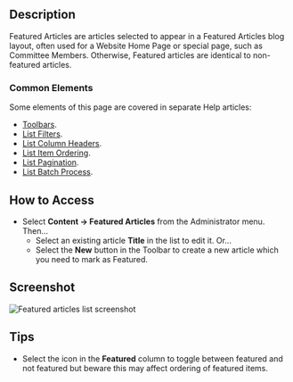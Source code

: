 <!-- Filename: Help4.x:Articles:_Featured / Display title: Articles: Featured -->

## Description

Featured Articles are articles selected to appear in a Featured Articles blog
layout, often used for a Website Home Page or special page, such as Committee
Members. Otherwise, Featured articles are identical to non-featured articles.

### Common Elements

Some elements of this page are covered in separate Help articles:

* [Toolbars](jdocmanual?article=help/common-elements/toolbars).
* [List Filters](jdocmanual?article=help/common-elements/list-filters).
* [List Column Headers](jdocmanual?article=help/common-elements/list-column-headers).
* [List Item Ordering](jdocmanual?article=help/common-elements/list-ordering).
* [List Pagination](jdocmanual?article=help/common-elements/list-pagination).
* [List Batch Process](jdocmanual?article=help/common-elements/list-batch-process).

## How to Access

* Select **Content → Featured Articles** from the Administrator menu. Then...
    * Select an existing article **Title** in the list to edit it. Or...
    * Select the **New** button in the Toolbar to create a new article which
    you need to mark as Featured.

## Screenshot

![Featured articles list screenshot](../../../en/images/articles/articles-featured-list.png)

## Tips

- Select the icon in the **Featured** column to toggle between featured and
  not featured but beware this may affect ordering of featured items.
